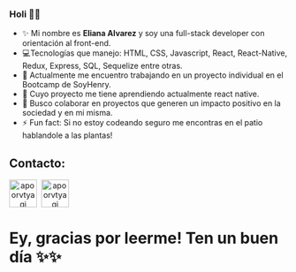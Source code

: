 ### Holi 👋👋
- ✨ Mi nombre es **Eliana Alvarez** y soy una full-stack developer con orientación al front-end.
- 💻Tecnologías que manejo: HTML, CSS, Javascript, React, React-Native, Redux, Express, SQL, Sequelize entre otras.
- 🔭 Actualmente me encuentro trabajando en un proyecto individual en el Bootcamp de SoyHenry.
- 🌱 Cuyo proyecto me tiene aprendiendo actualmente react native.
- 👯 Busco colaborar en proyectos que generen un impacto positivo en la sociedad y en mi misma. 
- ⚡ Fun fact: Si no estoy codeando seguro me encontras en el patio hablandole a las plantas!

## Contacto:

<span align="center">
<a href="http://www.linkedin.com/in/eliana-gabriela-alvarez/" target="_blank"><img align="center" src="https://cdn-icons-png.flaticon.com/512/1383/1383262.png" alt="apoorvtyagi" height="50" width="50" /></a>&nbsp;
<a href="mailto:alvarezeliana00@gmail.com" target="blank"><img align="center" src="https://cdn-icons.flaticon.com/png/512/2875/premium/2875394.png?token=exp=1641350902~hmac=cafcdb1ea0d4451dea1bbee27e075da5" alt="apoorvtyagi" height="50" width="50" /></a>&nbsp;
</span>

# Ey, gracias por leerme! Ten un buen día ✨✨

<!--
**Alvarezeli/Alvarezeli** is a ✨ _special_ ✨ repository because its `README.md` (this file) appears on your GitHub profile.

Here are some ideas to get you started:


-->

